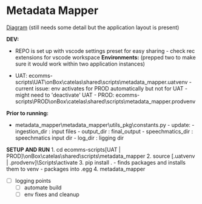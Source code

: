
# Metadata Mapper 

[Diagram](https://acacg-my.sharepoint.com/:u:/g/personal/daniel_ginzberg_acaglobal_com/ESYq4X_7jVVGjkrTiS7fY5cBNAiClqaaSkHM3MQRAr_kbA ) 
(still needs some detail but the application layout is present)

  __DEV:__
- REPO is set up with vscode settings preset for easy sharing
            - check rec extensions for vscode workspace
 __Environments:__
    (prepped two to make sure it would work within two application instances)

- UAT: ecomms-scripts\UAT\onBox\catelas\shared\scripts\metadata_mapper\.uatvenv
            - current issue: env activates for PROD automatically but not for UAT
            - might need to 'deactivate' UAT
        - PROD: ecomms-scripts\PROD\onBox\catelas\shared\scripts\metadata_mapper\.prodvenv

__Prior to running:__
- metadata_mapper\metadata_mapper\utils_pkg\constants.py
            - update: 
                - ingestion_dir : input files
                - output_dir : final_output
                - speechmatics_dir : speechmatics input dir
                - log_dir : ligging dir
        

 __SETUP AND RUN__
    1. cd ecomms-scripts\[UAT | PROD]\onBox\catelas\shared\scripts\metadata_mapper
    2. source \[.uatvenv | .prodvenv]\Scripts\activate
    3. pip install .
        - finds packages and installs them to venv
        - packages into .egg
    4. metadata_mapper 


  - [ ] logging points
    - [ ] automate build
    - [ ] env fixes and cleanup 
